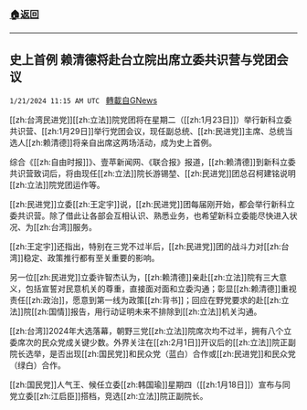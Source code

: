 ###  [:house:返回](README.md)
---


## 史上首例 赖清德将赴台立院出席立委共识营与党团会议
`1/21/2024 11:15 AM UTC ` [轉載自GNews](https://gnews.org/articles/2239506)

[[zh:台湾民进党]][[zh:立法]]院党团将在星期二（[[zh:1月23日]]）举行新科立委共识营、[[zh:1月29日]]举行党团会议，现任副总统、[[zh:民进党]]主席、总统当选人[[zh:赖清德]]将亲自出席这两场活动，成为史上首例。

综合《[[zh:自由时报]]》、壹苹新闻网、《联合报》报道，[[zh:赖清德]]到新科立委共识营致词后，将由现任[[zh:立法]]院长游锡堃、[[zh:民进党]]团总召柯建铭说明[[zh:立法]]院党团运作等。

[[zh:民进党]]立委[[zh:王定宇]]说，[[zh:民进党]]团每届刚开始，都会举行新科立委共识营。除了借此让各部会互相认识、熟悉业务，也希望新科立委能尽快进入状况、为[[zh:台湾]]服务。

[[zh:王定宇]]还指出，特别在三党不过半后，[[zh:民进党]]团的战斗力对[[zh:台湾]]稳定、政策推行都有至关重要的影响。

另一位[[zh:民进党]]立委许智杰认为，[[zh:赖清德]]亲赴[[zh:立法]]院有三大意义，包括宣誓对民意机关的尊重，直接面对面和立委沟通；彰显[[zh:赖清德]]重视责任[[zh:政治]]，愿意到第一线为政策[[zh:背书]]；回应在野党要求的赴[[zh:立法]]院[[zh:国情]]报告，用行动证明未来不排除到[[zh:立法]]机关沟通。

[[zh:台湾]]2024年大选落幕，朝野三党[[zh:立法]]院席次均不过半，拥有八个立委席次的民众党成关键少数。外界关注在[[zh:2月1日]]开议后的[[zh:立法]]院正副院长选举，是否出现[[zh:国民党]]和民众党（蓝白）合作或[[zh:民进党]]和民众党（绿白）合作。

[[zh:国民党]]人气王、候任立委[[zh:韩国瑜]]星期四（[[zh:1月18日]]）宣布与同党立委[[zh:江启臣]]搭档，竞选[[zh:立法]]院正副院长。
